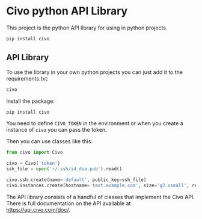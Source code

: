 # Civo python API Library

This project is the python API library for using in python projects.


```sh
pip install civo
```

## API Library

To use the library in your own python projects you can just add it to the requirements.txt:

```python
civo
```

Install the package:

```sh
pip install civo
```

You need to define `CIVO_TOKEN` in the environment or when you create a instance of `civo` you can pass the token.

Then you can use classes like this:

```python
from civo import Civo

civo = Civo('token')
ssh_file = open('~/.ssh/id_dsa.pub').read()

civo.ssh.create(name='default', public_key=ssh_file)
civo.instances.create(hostname='text.example.com', size='g2.xsmall', region='lon1', template_id='f80a1698-8933-414f-92ac-a36d9cfc4ac9', public_ip='true', ssh_key='default')
```

The API library consists of a handful of classes that implement the Civo API. There is full documentation on the API available at https://api.civo.com/doc/.